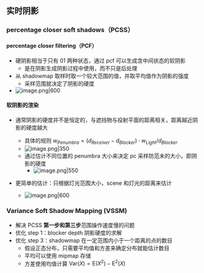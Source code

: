 ## 实时阴影
### percentage closer soft shadows（PCSS）
#### percentage closer filtering（PCF）
- 硬阴影相当于只有 01 两种状态，通过 pcf 可以生成含中间状态的软阴影
	- 是在阴影生成阴影过程中使用，而不只是后处理
- 从 shadowmap 取样时取一个较大范围的值，并取平均值作为阴影的强度
	- 采样范围就决定了阴影的硬度
- ![image.png|600](https://thdlrt.oss-cn-beijing.aliyuncs.com/20250129210147.png)
#### 软阴影的渲染
- 通常阴影的硬度并不是恒定的，与遮挡物与投射平面的距离相关，距离越近阴影的硬度越大
	- 具体的规则 $w_{Penumbra}=(d_{Receiver}-d_{Blocker})\cdot w_{Light}/d_{Blocker}$
	- ![image.png|350](https://thdlrt.oss-cn-beijing.aliyuncs.com/20250129210802.png)
	- 通过估计不同位置的 penumbra 大小来决定 pc 采样防范未的大小，即阴影的硬度
		- ![image.png|550](https://thdlrt.oss-cn-beijing.aliyuncs.com/20250129211420.png)

- 更简单的估计：只根据灯光范围大小，scene 和灯光的距离来估计
	- ![image.png|600](https://thdlrt.oss-cn-beijing.aliyuncs.com/20250129211751.png)
### Variance Soft Shadow Mapping (VSSM)
- 解决 PCSS **第一步和第三步**范围操作速度慢的问题
- 优化 step 1：blocker depth 阴影硬度的求解
- 优化 step 3：shadowmap 在一定范围内小于一个距离的点的数目
	- 假设正态分布，只需要平均值和方差来确定分布就能估计数目
	- 平均可以使用 mipmap 存储
	- 方差使用均值计算 $\mathrm{Var}(X)=\mathrm{E}(X^2)-\mathrm{E}^2(X)$